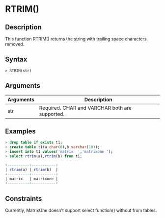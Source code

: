 # **RTRIM()**

## **Description**

This function RTRIM() returns the string with trailing space characters removed.

## **Syntax**

```
> RTRIM(str)
```
## **Arguments**
|  Arguments   | Description  |
|  ----  | ----  |
| str | Required.  CHAR and VARCHAR both are supported.|



## **Examples**

```sql
> drop table if exists t1;
> create table t1(a char(8),b varchar(10));
> insert into t1 values('matrix  ','matrixone ');
> select rtrim(a),rtrim(b) from t1;

+----------+-----------+
| rtrim(a) | rtrim(b)  |
+----------+-----------+
| matrix   | matrixone |
+----------+-----------+
```

## Constraints
Currently, MatrixOne doesn't support select function() without from tables.
